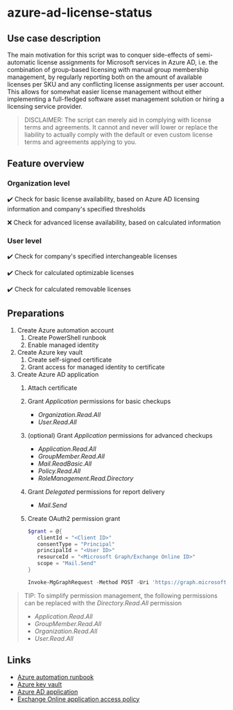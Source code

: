 # azure-ad-license-status

## Use case description

The main motivation for this script was to conquer side-effects of semi-automatic license assignments for Microsoft services in Azure AD, i.e. the combination of group-based licensing with manual group membership management, by regularly reporting both on the amount of available licenses per SKU and any conflicting license assignments per user account. This allows for somewhat easier license management without either implementing a full-fledged software asset management solution or hiring a licensing service provider.

> DISCLAIMER: The script can merely aid in complying with license terms and agreements. It cannot and never will lower or replace the liability to actually comply with the default or even custom license terms and agreements applying to you.

## Feature overview

### Organization level

:heavy_check_mark: Check for basic license availability, based on Azure AD licensing information and company's specified thresholds

:x: Check for advanced license availability, based on calculated information

### User level

:heavy_check_mark: Check for company's specified interchangeable licenses

:heavy_check_mark: Check for calculated optimizable licenses

:heavy_check_mark: Check for calculated removable licenses

## Preparations

1. Create Azure automation account
   1. Create PowerShell runbook
   2. Enable managed identity
2. Create Azure key vault
   1. Create self-signed certificate
   2. Grant access for managed identity to certificate
3. Create Azure AD application
   1. Attach certificate
   2. Grant _Application_ permissions for basic checkups
      - _Organization.Read.All_
      - _User.Read.All_
   3. (optional) Grant _Application_ permissions for advanced checkups
      - _Application.Read.All_
      - _GroupMember.Read.All_
      - _Mail.ReadBasic.All_
      - _Policy.Read.All_
      - _RoleManagement.Read.Directory_
   4. Grant _Delegated_ permissions for report delivery
      - _Mail.Send_
   5. Create OAuth2 permission grant

      ```powershell
      $grant = @{
         clientId = "<Client ID>"
         consentType = "Principal"
         principalId = "<User ID>"
         resourceId = "<Microsoft Graph/Exchange Online ID>"
         scope = "Mail.Send"
      }

      Invoke-MgGraphRequest -Method POST -Uri 'https://graph.microsoft.com/v1.0/oauth2PermissionGrants' -Body $grant ContentType 'application/json'
      ```

> TIP: To simplify permission management, the following permissions can be replaced with the _Directory.Read.All_ permission
>
>- _Application.Read.All_
>- _GroupMember.Read.All_
>- _Organization.Read.All_
>- _User.Read.All_

## Links

- [Azure automation runbook](https://docs.microsoft.com/azure/automation/quickstarts/create-account-portal)
- [Azure key vault](https://docs.microsoft.com/azure/key-vault/general/quick-create-portal)
- [Azure AD application](https://docs.microsoft.com/azure/active-directory/develop/quickstart-register-app)
- [Exchange Online application access policy](https://docs.microsoft.com/azure/key-vault/general/quick-create-portal)
